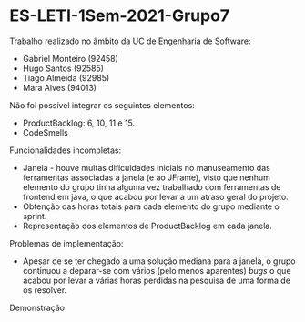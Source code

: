 # ES-LETI-1Sem-2021-Grupo7

Trabalho realizado no âmbito da UC de Engenharia de Software:
- Gabriel Monteiro (92458)
- Hugo Santos (92585)
- Tiago Almeida (92985)
- Mara Alves (94013)

Não foi possível integrar os seguintes elementos:
- ProductBacklog: 6, 10, 11 e 15.
- CodeSmells

Funcionalidades incompletas:
- Janela - houve muitas dificuldades iniciais no manuseamento das ferramentas associadas à janela (e ao JFrame), visto que nenhum elemento do grupo tinha alguma vez trabalhado com ferramentas de frontend em java, o que acabou por levar a um atraso geral do projeto.
- Obtenção das horas totais para cada elemento do grupo mediante o sprint.
- Representação dos elementos de ProductBacklog em cada janela.

Problemas de implementação:
- Apesar de se ter chegado a uma solução mediana para a janela, o grupo continuou a deparar-se com vários (pelo menos aparentes) _bugs_ o que acabou por levar a várias horas perdidas na pesquisa de uma forma de os resolver.


Demonstração
